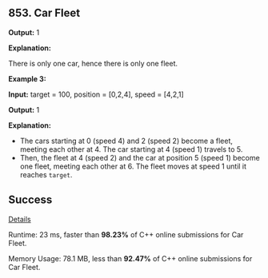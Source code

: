 ## 853. Car Fleet

**Output:**  1

**Explanation:**

There is only one car, hence there is only one fleet.

**Example 3:**

**Input:**  target = 100, position = [0,2,4], speed = [4,2,1]

**Output:**  1

**Explanation:**

-   The cars starting at 0 (speed 4) and 2 (speed 2) become a fleet, meeting each other at 4. The car starting at 4 (speed 1) travels to 5.
-   Then, the fleet at 4 (speed 2) and the car at position 5 (speed 1) become one fleet, meeting each other at 6. The fleet moves at speed 1 until it reaches  `target`.

## Success

[Details](https://leetcode.com/submissions/detail/1466168605/)

Runtime: 23 ms, faster than  **98.23%**  of  C++  online submissions for  Car Fleet.

Memory Usage: 78.1 MB, less than  **92.47%**  of  C++  online submissions for  Car Fleet.